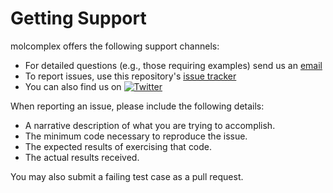 # Getting Support

molcomplex offers the following support channels:

- For detailed questions (e.g., those requiring examples) send us an
  [email](mailto:patonlab@colostate.edu?subject=[molcomplex])
- To report issues, use this repository's
  [issue tracker](https://github.com/patonlab/molcomplex/issues/new)
- You can also find us on [![Twitter][1.2]][1]

When reporting an issue, please include the following details:

- A narrative description of what you are trying to accomplish.
- The minimum code necessary to reproduce the issue.
- The expected results of exercising that code.
- The actual results received.

You may also submit a failing test case as a pull request.

[1.2]: http://i.imgur.com/wWzX9uB.png (twitter icon without padding)
[1]: https://twitter.com/bobbypaton

